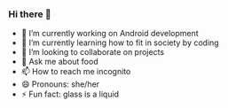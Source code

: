 ### Hi there 👋

- 🔭 I’m currently working on Android development
- 🌱 I’m currently learning how to fit in society by coding
- 👯 I’m looking to collaborate on projects
- 💬 Ask me about food
- 📫 How to reach me incognito
- 😄 Pronouns: she/her
- ⚡ Fun fact: glass is a liquid
